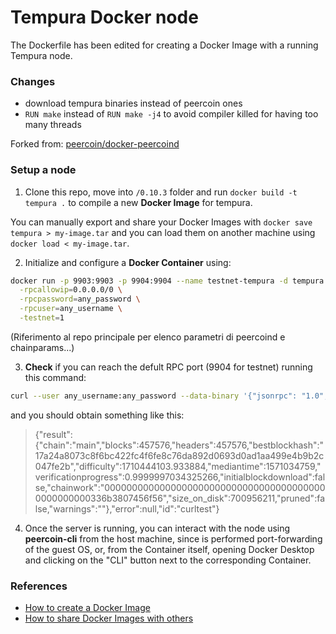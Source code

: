 # Tempura Docker node

The Dockerfile has been edited for creating a Docker Image with a running Tempura node.

### Changes

* download tempura binaries instead of peercoin ones
* `RUN make` instead of `RUN make -j4` to avoid compiler killed for having too many threads

Forked from: [peercoin/docker-peercoind](https://github.com/peercoin/docker-peercoind.git)

### Setup a node

1. Clone this repo, move into `/0.10.3` folder and run `docker build -t tempura .` to compile a new **Docker Image** for tempura. 

You can manually export and share your Docker Images with `docker save tempura > my-image.tar` and you can load them on another machine using `docker load < my-image.tar`.


2. Initialize and configure a **Docker Container** using:

```sh
docker run -p 9903:9903 -p 9904:9904 --name testnet-tempura -d tempura \
  -rpcallowip=0.0.0.0/0 \
  -rpcpassword=any_password \
  -rpcuser=any_username \
  -testnet=1
```

(Riferimento al repo principale per elenco parametri di peercoind e chainparams...)

3. **Check** if you can reach the defult RPC port (9904 for testnet) running this command:

```sh
curl --user any_username:any_password --data-binary '{"jsonrpc": "1.0", "id":"curltest", "method": "getblockchaininfo", "params": [] }'  -H 'content-type: text/plain;' localhost:9904/
```

and you should obtain something like this:

> {"result":{"chain":"main","blocks":457576,"headers":457576,"bestblockhash":"17a24a8073c8f6bc422fc4f6fe8c76da892d0693d0ad1aa499e4b9b2c047fe2b","difficulty":1710444103.933884,"mediantime":1571034759,"verificationprogress":0.9999997034325266,"initialblockdownload":false,"chainwork":"00000000000000000000000000000000000000000000000000336b3807456f56","size_on_disk":700956211,"pruned":false,"warnings":""},"error":null,"id":"curltest"}

4. Once the server is running, you can interact with the node using **peercoin-cli** from the host machine, since is performed port-forwarding of the guest OS, or, from the Container itself, opening Docker Desktop and clicking on the "CLI" button next to the corresponding Container.

### References

* [How to create a Docker Image](https://www.linux.com/training-tutorials/how-create-docker-image/?utm_source=pocket_mylist)
* [How to share Docker Images with others](https://www.cloudsavvyit.com/12326/how-to-share-docker-images-with-others/?utm_source=pocket_mylist)

